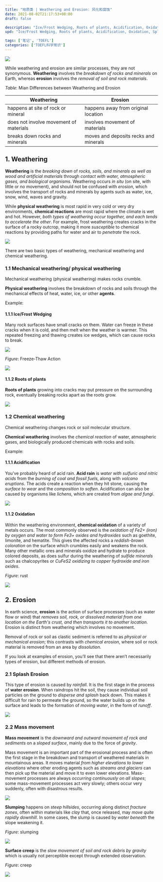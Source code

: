 ```yaml
---
title: "地质类 | Weathering and Erosion: 风化和腐蚀"
date: 2021-08-02T21:17:53+08:00
draft: false

description: "Ice/Frost Wedging, Roots of plants, Acidification, Oxidation, Splash Erosion, Mass movement."
upd: "Ice/Frost Wedging, Roots of plants, Acidification, Oxidation, Splash Erosion, Mass movement."

tags: ['笔记', 'TOEFL']
categories: ['TOEFL科学常识']
---
```


<!--more-->

![](https://cdn.jsdelivr.net/gh/henrywu97/FigBed@master/Figs/20210819224222.jpg)

While weathering and erosion are similar processes, they are not synonymous. **Weathering** involves the *breakdown of rocks and minerals* on Earth, whereas **erosion** involves the *removal of soil and rock materials*.

*Table*: Mian Differences between Weathering and Erosion

| Weathering                             | Erosion                               |
| -------------------------------------- | ------------------------------------- |
| happens at site of rock or mineral     | happens away from original location   |
| does not involve movement of materials | involves movement of materials        |
| breaks down rocks and minerals         | moves and deposits recks and minerals |

## 1. Weathering

**Weathering** is the *breaking down* of *rocks, soils, and minerals as well as wood and artificial materials* through *contact with water, atmospheric gases, and biological organisms*. Weathering occurs *in situ* (on site, with little or no movement), and should not be confused with *erosion*, which involves the transport of rocks and minerals by agents such as water, ice, snow, wind, waves and gravity.

While **physical weathering** is most rapid in very cold or very dry environments, **chemical reactions** are most rapid where the climate is wet and hot. However, *both types of weathering occur together, and each tends to accelerate the other*. For example, frost weathering creates cracks in the surface of a rocky outcrop, making it more *susceptible* to chemical reactions by providing paths for water and air to *penetrate* the rock.

![](https://cdn.jsdelivr.net/gh/henrywu97/FigBed@master/Figs/20210819224313.jpg)

There are two basic types of weathering, mechanical weathering and chemical weathering.

### 1.1 Mechanical weathering/ physical weathering

Mechanical weathering (physical weathering) makes rocks crumble.

**Physical weathering** involves the breakdown of rocks and soils through the mechanical effects of heat, water, ice, or other **agents**.

Example:

#### 1.1.1 Ice/Frost Wedging

Many rock surfaces have small cracks on them. Water can freeze in these cracks when it is cold, and then melt when the weather is warmer. This repeated freezing and thawing creates ice wedges, which can cause rocks to break.

![](https://cdn.jsdelivr.net/gh/henrywu97/FigBed@master/Figs/20210819224518.jpg)

*Figure*: Freeze-Thaw Action

![](https://cdn.jsdelivr.net/gh/henrywu97/FigBed@master/Figs/20210820094759.png)

#### 1.1.2 Roots of plants

**Roots of plants** growing into cracks may put pressure on the surrounding rock, eventually breaking rocks apart as the roots grow.

![](https://cdn.jsdelivr.net/gh/henrywu97/FigBed@master/Figs/20210819224842.jpg)

### 1.2 Chemical weathering

Chemical weathering changes rock or soil molecular structure.

**Chemical weathering** involves the *chemical reaction* of water, atmospheric gases, and biologically produced chemicals with rocks and soils.

Example:

#### 1.1.1 Acidification

You’ve probably heard of acid rain. **Acid rain** is *water with sulfuric and nitric acids* from the *burning of coal and fossil fuels*, along with *volcano eruptions*. The acids create a reaction when they hit stone, causing the *surface to wear* and the *composition to soften*. Acidification can also be caused by organisms like *lichens*, which are created from *algae and fungi*.

![](https://cdn.jsdelivr.net/gh/henrywu97/FigBed@master/Figs/20210819224743.jpg)

#### 1.1.2 Oxidation

Within the weathering environment, **chemical oxidation** of a variety of metals occurs. The most commonly observed is the *oxidation of Fe2+ (iron) by oxygen and water to form Fe3+ oxides and hydroxides* such as goethite, limonite, and hematite. This gives the affected rocks a *reddish-brown coloration* on the surface which crumbles easily and weakens the rock. Many other metallic ores and minerals oxidize and hydrate to produce colored deposits, as does sulfur during the weathering of *sulfide minerals* such as chalcopyrites or *CuFeS2 oxidizing to copper hydroxide and iron oxides*.

*Figure*: rust

![](https://cdn.jsdelivr.net/gh/henrywu97/FigBed@master/Figs/20210819224911.jpg)

## 2. Erosion

In earth science, **erosion** is the action of surface processes (such as water flow or wind) that *removes soil, rock, or dissolved material from one location on the Earth's crust, and then transports it to another location*. Erosion is distinct from weathering which involves no movement.

Removal of rock or soil as clastic sediment is referred to as *physical or mechanical erosion*; this contrasts with *chemical erosion*, where soil or rock material is removed from an area by *dissolution*.

If you look at examples of erosion, you’ll see that there aren’t necessarily types of erosion, but different methods of erosion.

### 2.1 Splash Erosion

This type of erosion is caused by *rainfall*. It is the first stage in the process of **water erosion**. When raindrops hit the soil, they cause individual soil particles on the ground to *disperse and splash* back down. This makes it difficult for rain to permeate the ground, so the water builds up on the surface and leads to the formation of *moving water*, in the form of *runoff*.

![](https://cdn.jsdelivr.net/gh/henrywu97/FigBed@master/Figs/20210819224944.jpg)

### 2.2 Mass movement

**Mass movement** is the *downward and outward movement of rock and sediments* on a *sloped surface*, mainly due to the force of *gravity*.

Mass movement is an important part of the erosional process and is often the first stage in the breakdown and transport of weathered materials in mountainous areas. It moves material *from higher elevations to lower elevations* where other eroding agents such as *streams and glaciers* can then pick up the material and move it to even lower elevations. Mass-movement processes are always *occurring continuously on all slopes*; some mass-movement processes act very slowly; others occur very suddenly, often with disastrous results.

![](https://cdn.jsdelivr.net/gh/henrywu97/FigBed@master/Figs/20210820102105.png)

**Slumping** happens on *steep hillsides*, occurring along distinct *fracture zones*, often within materials like *clay* that, once released, may *move quite rapidly downhill*. In some cases, the slump is caused by *water beneath* the slope weakening it.

*Figure*: slumping

![](https://cdn.jsdelivr.net/gh/henrywu97/FigBed@master/Figs/20210820090800.jpg)

**Surface creep** is the *slow movement of soil and rock debris by gravity* which is usually not perceptible except through extended observation.

*Figure*: creep

![](https://cdn.jsdelivr.net/gh/henrywu97/FigBed@master/Figs/20210820090815.jpg)


